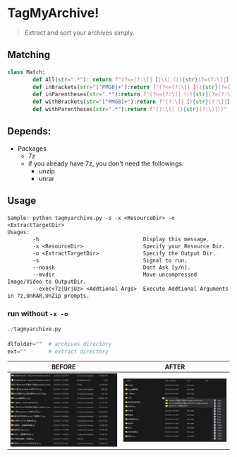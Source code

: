 # TagMyArchive! 
>Extract and sort your archives simply.
## Matching
```Python
class Match:
        def All(str=".*"): return f"(?<=(?:\[|【|\(|（)){str}(?=(?:\]|】|\)|）))"
        def inBrackets(str="[^PMGB]+"):return f"(?<=(?:\[|【)){str}(?=(?:\]|】))"
        def inParentheses(str=".*"):return f"(?<=(?:\(|（)){str}(?=(?:\)|）))"
        def withBrackets(str="[^PMGB]+"):return f"(?:\[|【){str}(?:\]|】)"
        def withParentheses(str=".*"):return f"(?:\(|（){str}(?:\)|）)"
```
## Depends:
* Packages
    * 7z 
    * if you already have 7z, you don't need the followings:
        * unzip 
        * unrar 
## Usage
```
Sample: python tagmyarchive.py -s -x <ResourceDir> -o <ExtractTargetDir>
Usages:
        -h                                 Display this message.
        -x <ResourceDir>                   Specify your Resource Dir.
        -o <ExtractTargetDir>              Specify the Output Dir.
        -s                                 Signal to run.
        --noask                            Dont Ask [y/n].
        --mvdir                            Move uncompressed Image/Video to OutputDir. 
        --exec<7z|Ur|Uz> <Addtional Args>  Execute Addtional Arguments in 7z,UnRAR,UnZip prompts.
```
### run without `-x -o`
``` Python
./tagmyarchive.py

dlfolder=""  # archives directory
ext=""       # extract directory
```
BEFORE | AFTER
-------|------
![before](/before.png) | ![after](after.png)
